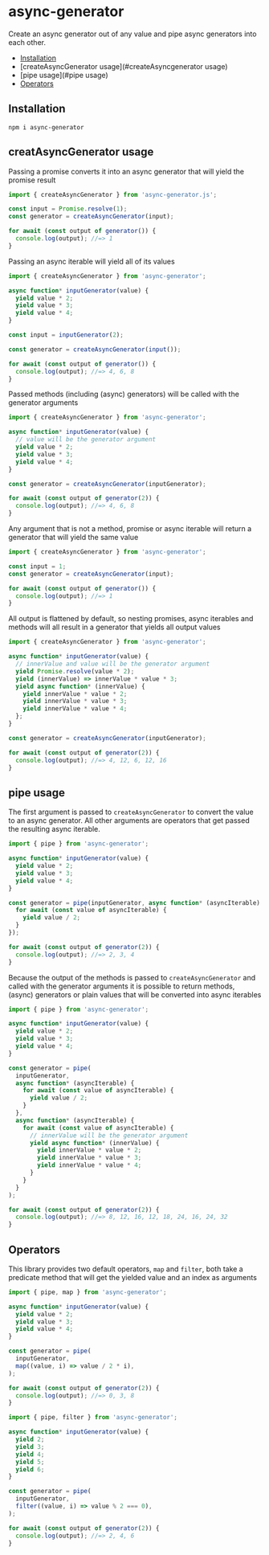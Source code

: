 # async-generator

Create an async generator out of any value and pipe async generators into each other.

* [Installation](#installation)
* [createAsyncGenerator usage](#createAsyncgenerator usage)
* [pipe usage](#pipe usage)
* [Operators](#operators)

## Installation

```
npm i async-generator
```

## creatAsyncGenerator usage

Passing a promise converts it into an async generator that will yield the promise result

```js
import { createAsyncGenerator } from 'async-generator.js';

const input = Promise.resolve(1);
const generator = createAsyncGenerator(input);

for await (const output of generator()) {
  console.log(output); //=> 1
}
```

Passing an async iterable will yield all of its values

```js
import { createAsyncGenerator } from 'async-generator';

async function* inputGenerator(value) {
  yield value * 2;
  yield value * 3;
  yield value * 4;
}

const input = inputGenerator(2);

const generator = createAsyncGenerator(input());

for await (const output of generator()) {
  console.log(output); //=> 4, 6, 8
}
```

Passed methods (including (async) generators) will be called with the generator arguments

```js
import { createAsyncGenerator } from 'async-generator';

async function* inputGenerator(value) {
  // value will be the generator argument
  yield value * 2;
  yield value * 3;
  yield value * 4;
}

const generator = createAsyncGenerator(inputGenerator);

for await (const output of generator(2)) {
  console.log(output); //=> 4, 6, 8
}
```

Any argument that is not a method, promise or async iterable will return a generator that will yield the same value

```js
import { createAsyncGenerator } from 'async-generator';

const input = 1;
const generator = createAsyncGenerator(input);

for await (const output of generator()) {
  console.log(output); //=> 1
}
```

All output is flattened by default, so nesting promises, async iterables and methods will all result in a generator that yields all output values

```js
import { createAsyncGenerator } from 'async-generator';

async function* inputGenerator(value) {
  // innerValue and value will be the generator argument
  yield Promise.resolve(value * 2);
  yield (innerValue) => innerValue * value * 3;
  yield async function* (innerValue) {
    yield innerValue * value * 2;
    yield innerValue * value * 3;
    yield innerValue * value * 4;
  };
}

const generator = createAsyncGenerator(inputGenerator);

for await (const output of generator(2)) {
  console.log(output); //=> 4, 12, 6, 12, 16
}
```

## pipe usage

The first argument is passed to `createAsyncGenerator` to convert the value to an async generator.
All other arguments are operators that get passed the resulting async iterable.

```js
import { pipe } from 'async-generator';

async function* inputGenerator(value) {
  yield value * 2;
  yield value * 3;
  yield value * 4;
}

const generator = pipe(inputGenerator, async function* (asyncIterable) {
  for await (const value of asyncIterable) {
    yield value / 2;
  }
});

for await (const output of generator(2)) {
  console.log(output); //=> 2, 3, 4
}
```

Because the output of the methods is passed to `createAsyncGenerator` and called with the generator arguments it is possible to return methods, (async) generators or plain values that will be converted into async iterables

```js
import { pipe } from 'async-generator';

async function* inputGenerator(value) {
  yield value * 2;
  yield value * 3;
  yield value * 4;
}

const generator = pipe(
  inputGenerator,
  async function* (asyncIterable) {
    for await (const value of asyncIterable) {
      yield value / 2;
    }
  },
  async function* (asyncIterable) {
    for await (const value of asyncIterable) {
      // innerValue will be the generator argument
      yield async function* (innerValue) {
        yield innerValue * value * 2;
        yield innerValue * value * 3;
        yield innerValue * value * 4;
      } 
    }
  }
);

for await (const output of generator(2)) {
  console.log(output); //=> 8, 12, 16, 12, 18, 24, 16, 24, 32
}
```

## Operators

This library provides two default operators, `map` and `filter`, both take a predicate method that will get the yielded value and an index as arguments

```js
import { pipe, map } from 'async-generator';

async function* inputGenerator(value) {
  yield value * 2;
  yield value * 3;
  yield value * 4;
}

const generator = pipe(
  inputGenerator,
  map((value, i) => value / 2 * i),
);

for await (const output of generator(2)) {
  console.log(output); //=> 0, 3, 8 
}
```

```js
import { pipe, filter } from 'async-generator';

async function* inputGenerator(value) {
  yield 2;
  yield 3;
  yield 4;
  yield 5;
  yield 6;
}

const generator = pipe(
  inputGenerator,
  filter((value, i) => value % 2 === 0),
);

for await (const output of generator(2)) {
  console.log(output); //=> 2, 4, 6 
}
```
